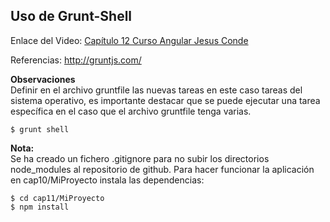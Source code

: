 ## Uso de Grunt-Shell

Enlace del Video: [Capítulo 12 Curso Angular Jesus Conde](https://www.youtube.com/watch?v=Enw3ay-XvGI)

Referencias: http://gruntjs.com/

**Observaciones**  
Definir en el archivo gruntfile las nuevas tareas en este caso tareas del sistema operativo,
es importante destacar que se puede ejecutar una tarea específica en el caso que el archivo gruntfile tenga varias.
~~~
$ grunt shell
~~~

**Nota:**  
Se ha creado un fichero .gitignore para no subir los directorios node_modules al repositorio de github.
Para hacer funcionar la aplicación en cap10/MiProyecto instala las dependencias:
~~~
$ cd cap11/MiProyecto
$ npm install
~~~
